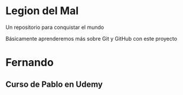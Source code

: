 # Legion del Mal
Un repositorio para conquistar el mundo

Básicamente aprenderemos más sobre Git y GitHub con este proyecto


# Fernando


## Curso de Pablo en Udemy
